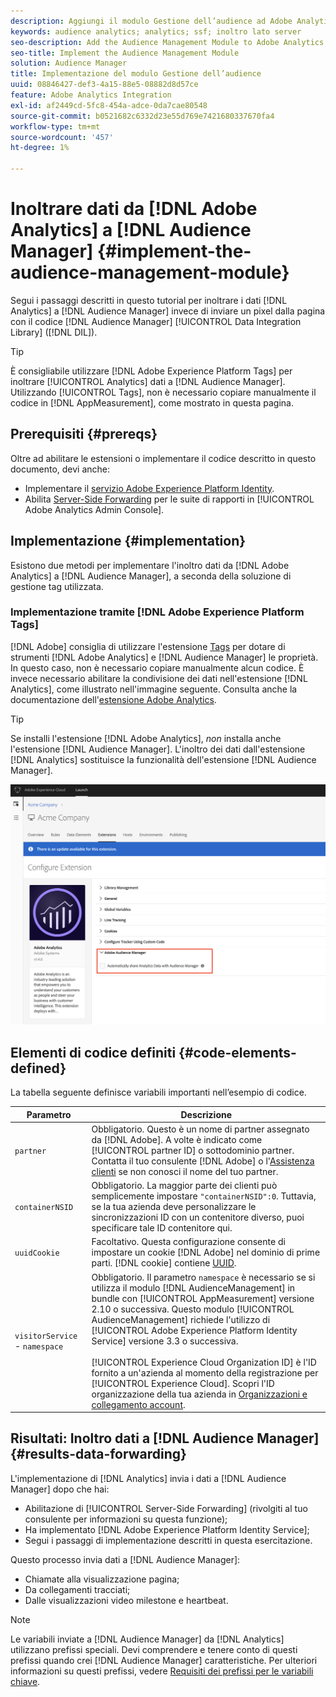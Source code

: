 ```yaml
---
description: Aggiungi il modulo Gestione dell’audience ad Adobe Analytics AppMeasurement per inoltrare i dati di Analytics ad Audience Manager invece di far inviare un pixel dalla pagina dal codice di Audience Manager Data Integration Library (DIL).
keywords: audience analytics; analytics; ssf; inoltro lato server
seo-description: Add the Audience Management Module to Adobe Analytics AppMeasurement to forward Analytics data to Audience Manager instead of having the Audience Manager Data Integration Library (DIL) code send a pixel from the page.
seo-title: Implement the Audience Management Module
solution: Audience Manager
title: Implementazione del modulo Gestione dell’audience
uuid: 08846427-def3-4a15-88e5-08882d8d57ce
feature: Adobe Analytics Integration
exl-id: af2449cd-5fc8-454a-adce-0da7cae80548
source-git-commit: b0521682c6332d23e55d769e7421680337670fa4
workflow-type: tm+mt
source-wordcount: '457'
ht-degree: 1%

---
```


# Inoltrare dati da [!DNL Adobe Analytics] a [!DNL Audience Manager] {#implement-the-audience-management-module}

Segui i passaggi descritti in questo tutorial per inoltrare i dati [!DNL Analytics] a [!DNL Audience Manager] invece di inviare un pixel dalla pagina con il codice [!DNL Audience Manager] [!UICONTROL Data Integration Library] ([!DNL DIL]).

>[!TIP]
>
>È consigliabile utilizzare [!DNL Adobe Experience Platform Tags] per inoltrare [!UICONTROL Analytics] dati a [!DNL Audience Manager]. Utilizzando [!UICONTROL Tags], non è necessario copiare manualmente il codice in [!DNL AppMeasurement], come mostrato in questa pagina.

## Prerequisiti {#prereqs}

Oltre ad abilitare le estensioni o implementare il codice descritto in questo documento, devi anche:

* Implementare il [servizio Adobe Experience Platform Identity](https://experienceleague.adobe.com/docs/id-service/using/home.html?lang=it).
* Abilita [Server-Side Forwarding](https://experienceleague.adobe.com/docs/analytics/admin/admin-tools/server-side-forwarding/ssf.html?lang=it) per le suite di rapporti in [!UICONTROL Adobe Analytics Admin Console].

## Implementazione {#implementation}

Esistono due metodi per implementare l&#39;inoltro dati da [!DNL Adobe Analytics] a [!DNL Audience Manager], a seconda della soluzione di gestione tag utilizzata.

### Implementazione tramite [!DNL Adobe Experience Platform Tags]

[!DNL Adobe] consiglia di utilizzare l&#39;estensione [Tags](https://experienceleague.adobe.com/docs/experience-platform/tags/home.html?lang=it) per dotare di strumenti [!DNL Adobe Analytics] e [!DNL Audience Manager] le proprietà. In questo caso, non è necessario copiare manualmente alcun codice. È invece necessario abilitare la condivisione dei dati nell&#39;estensione [!DNL Analytics], come illustrato nell&#39;immagine seguente. Consulta anche la documentazione dell&#39;[estensione Adobe Analytics](https://experienceleague.adobe.com/docs/experience-platform/tags/extensions/adobe/analytics/overview.html?lang=it#adobe-audience-manager).

>[!TIP]
>
>Se installi l&#39;estensione [!DNL Adobe Analytics], *non* installa anche l&#39;estensione [!DNL Audience Manager]. L&#39;inoltro dei dati dall&#39;estensione [!DNL Analytics] sostituisce la funzionalità dell&#39;estensione [!DNL Audience Manager].

![Come abilitare la condivisione dei dati dall&#39;estensione Adobe Analytics ad Audience Manager](/help/using/integration/assets/analytics-to-aam.png)

## Elementi di codice definiti {#code-elements-defined}

La tabella seguente definisce variabili importanti nell’esempio di codice.

| Parametro | Descrizione |
|--- |--- |
| `partner` | Obbligatorio. Questo è un nome di partner assegnato da [!DNL Adobe]. A volte è indicato come [!UICONTROL partner ID] o sottodominio partner.  Contatta il tuo consulente [!DNL Adobe] o l&#39;[Assistenza clienti](https://helpx.adobe.com/it/marketing-cloud/contact-support.html) se non conosci il nome del tuo partner. |
| `containerNSID` | Obbligatorio. La maggior parte dei clienti può semplicemente impostare `"containerNSID":0`. Tuttavia, se la tua azienda deve personalizzare le sincronizzazioni ID con un contenitore diverso, puoi specificare tale ID contenitore qui. |
| `uuidCookie` | Facoltativo. Questa configurazione consente di impostare un cookie [!DNL Adobe] nel dominio di prime parti. [!DNL cookie] contiene [UUID](../../reference/ids-in-aam.md). |
| `visitorService` - `namespace` | Obbligatorio. Il parametro `namespace` è necessario se si utilizza il modulo [!DNL AudienceManagement] in bundle con [!UICONTROL AppMeasurement] versione 2.10 o successiva. Questo modulo [!UICONTROL AudienceManagement] richiede l&#39;utilizzo di [!UICONTROL Adobe Experience Platform Identity Service] versione 3.3 o successiva. <br><br>[!UICONTROL Experience Cloud Organization ID] è l&#39;ID fornito a un&#39;azienda al momento della registrazione per [!UICONTROL Experience Cloud]. Scopri l&#39;ID organizzazione della tua azienda in [Organizzazioni e collegamento account](https://experienceleague.adobe.com/docs/core-services/interface/manage-users-and-products/organizations.html?lang=it). |

## Risultati: Inoltro dati a [!DNL Audience Manager] {#results-data-forwarding}

L&#39;implementazione di [!DNL Analytics] invia i dati a [!DNL Audience Manager] dopo che hai:

* Abilitazione di [!UICONTROL Server-Side Forwarding] (rivolgiti al tuo consulente per informazioni su questa funzione);
* Ha implementato [!DNL Adobe Experience Platform Identity Service];
* Segui i passaggi di implementazione descritti in questa esercitazione.

Questo processo invia dati a [!DNL Audience Manager]:

* Chiamate alla visualizzazione pagina;
* Da collegamenti tracciati;
* Dalle visualizzazioni video milestone e heartbeat.

>[!NOTE]
>
>Le variabili inviate a [!DNL Audience Manager] da [!DNL Analytics] utilizzano prefissi speciali. Devi comprendere e tenere conto di questi prefissi quando crei [!DNL Audience Manager] caratteristiche. Per ulteriori informazioni su questi prefissi, vedere [Requisiti dei prefissi per le variabili chiave](../../features/traits/trait-variable-prefixes.md).
